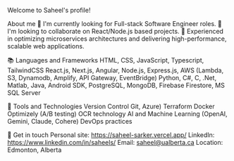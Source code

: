 Welcome to Saheel's profile! 

<!--
**Saheel-Sarker/Saheel-Sarker** is a ✨ _special_ ✨ repository because its `README.md` (this file) appears on your GitHub profile.

Here are some ideas to get you started:

- 🔭 I’m currently working on ...
- 🌱 I’m currently learning ...
- 👯 I’m looking to collaborate on ...
- 🤔 I’m looking for help with ...
- 💬 Ask me about ...
- 📫 How to reach me: ...
- 😄 Pronouns: ...
- ⚡ Fun fact: ...
-->

About me
🔭 I'm currently looking for Full-stack Software Engineer roles.
👯 I'm looking to collaborate on React/Node.js based projects.
🌟 Experienced in optimizing microservices architectures and delivering high-performance, scalable web applications.

📚  Languages and Frameworks
HTML, CSS, JavaScript, Typescript, TailwindCSS
React.js, Next.js, Angular, Node.js, Express.js, AWS (Lambda, S3, Dynamodb, Amplify, API Gateway, EventBridge)
Python, C#, C, .Net, Matlab, Java, Android SDK,
PostgreSQL, MongoDB, Firebase Firestore, MS SQL Server

🔧 Tools and Technologies
Version Control Git, Azure)
Terraform
Docker
Optimizely (A/B testing)
OCR technology
AI and Machine Learning (OpenAI, Gemini, Claude, Cohere)
DevOps practices

🔗 Get in touch
Personal site: https://saheel-sarker.vercel.app/
LinkedIn: https://www.linkedin.com/in/saheels/
Email: saheel@ualberta.ca
Location: Edmonton, Alberta

